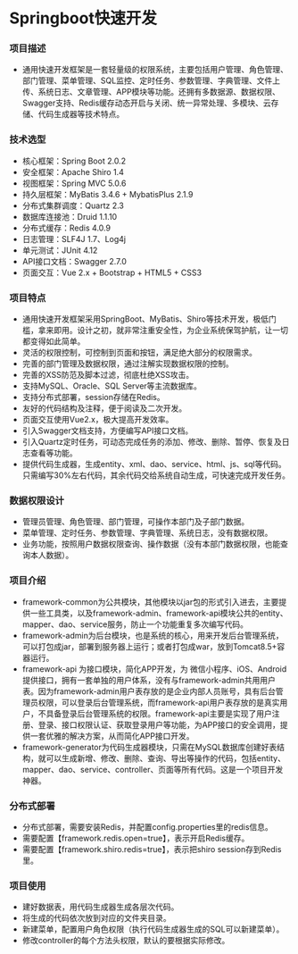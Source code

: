 # Springboot快速开发

### 项目描述
- 通用快速开发框架是一套轻量级的权限系统，主要包括用户管理、角色管理、部门管理、菜单管理、SQL监控、定时任务、参数管理、字典管理、文件上传、系统日志、文章管理、APP模块等功能。还拥有多数据源、数据权限、Swagger支持、Redis缓存动态开启与关闭、统一异常处理、多模块、云存储、代码生成器等技术特点。


### 技术选型
- 核心框架：Spring Boot 2.0.2
- 安全框架：Apache Shiro 1.4
- 视图框架：Spring MVC 5.0.6
- 持久层框架：MyBatis 3.4.6 + MybatisPlus 2.1.9
- 分布式集群调度：Quartz 2.3
- 数据库连接池：Druid 1.1.10
- 分布式缓存：Redis 4.0.9
- 日志管理：SLF4J 1.7、Log4j
- 单元测试：JUnit 4.12
- API接口文档：Swagger 2.7.0
- 页面交互：Vue 2.x + Bootstrap + HTML5 + CSS3


### 项目特点
- 通用快速开发框架采用SpringBoot、MyBatis、Shiro等技术开发，极低门槛，拿来即用。设计之初，就非常注重安全性，为企业系统保驾护航，让一切都变得如此简单。
- 灵活的权限控制，可控制到页面和按钮，满足绝大部分的权限需求。
- 完善的部门管理及数据权限，通过注解实现数据权限的控制。
- 完善的XSS防范及脚本过滤，彻底杜绝XSS攻击。
- 支持MySQL、Oracle、SQL Server等主流数据库。
- 支持分布式部署，session存储在Redis。
- 友好的代码结构及注释，便于阅读及二次开发。
- 页面交互使用Vue2.x，极大提高开发效率。
- 引入Swagger文档支持，方便编写API接口文档。
- 引入Quartz定时任务，可动态完成任务的添加、修改、删除、暂停、恢复及日志查看等功能。
- 提供代码生成器，生成entity、xml、dao、service、html、js、sql等代码。只需编写30%左右代码，其余代码交给系统自动生成，可快速完成开发任务。


### 数据权限设计
- 管理员管理、角色管理、部门管理，可操作本部门及子部门数据。
- 菜单管理、定时任务、参数管理、字典管理、系统日志，没有数据权限。
- 业务功能，按照用户数据权限查询、操作数据（没有本部门数据权限，也能查询本人数据）。


### 项目介绍
- framework-common为公共模块，其他模块以jar包的形式引入进去，主要提供一些工具类，以及framework-admin、framework-api模块公共的entity、mapper、dao、service服务，防止一个功能重复多次编写代码。
- framework-admin为后台模块，也是系统的核心，用来开发后台管理系统，可以打包成jar，部署到服务器上运行；或者打包成war，放到Tomcat8.5+容器运行。
- framework-api 为接口模块，简化APP开发，为 微信小程序、iOS、Android提供接口，拥有一套单独的用户体系，没有与framework-admin共用用户表。因为framework-admin用户表存放的是企业内部人员账号，具有后台管理员权限，可以登录后台管理系统，而framework-api用户表存放的是真实用户，不具备登录后台管理系统的权限。framework-api主要是实现了用户注册、登录、接口权限认证、获取登录用户等功能，为APP接口的安全调用，提供一套优雅的解决方案，从而简化APP接口开发。
- framework-generator为代码生成器模块，只需在MySQL数据库创建好表结构，就可以生成新增、修改、删除、查询、导出等操作的代码，包括entity、mapper、dao、service、controller、页面等所有代码。这是一个项目开发神器。


### 分布式部署
- 分布式部署，需要安装Redis，并配置config.properties里的redis信息。
- 需要配置【framework.redis.open=true】，表示开启Redis缓存。
- 需要配置【framework.shiro.redis=true】，表示把shiro session存到Redis里。


### 项目使用
- 建好数据表，用代码生成器生成各层次代码。
- 将生成的代码依次放到对应的文件夹目录。
- 新建菜单，配置用户角色权限（执行代码生成器生成的SQL可以新建菜单）。
- 修改controller的每个方法头权限，默认的要根据实际修改。